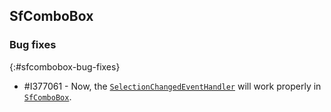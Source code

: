 ## SfComboBox

### Bug fixes
{:#sfcombobox-bug-fixes}

* \#I377061 - Now, the [`SelectionChangedEventHandler`](https://help.syncfusion.com/cr/xamarin-ios/Syncfusion.iOS.ComboBox.SfComboBox.SelectionChangeEventHandler.html) will work properly in [`SfComboBox`](https://help.syncfusion.com/cr/xamarin-ios/Syncfusion.iOS.ComboBox.SfComboBox.html).